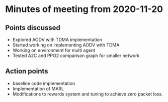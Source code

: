 # Minutes of meeting from 2020-11-20

## Points discussed

- Explored AODV with TDMA implementation
- Started working on implementing AODV with TDMA
- Working on environment for multi agent
- Tested A2C and PPO2 comparison graph for smaller network

## Action points

- baseline code implementation
- Implementation of MARL
- Modifications to rewards system and tuning to achieve zero packet loss. 




 
